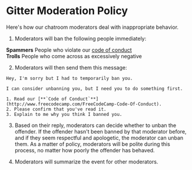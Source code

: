 # Gitter Moderation Policy

Here's how our chatroom moderators deal with inappropriate behavior.

1. Moderators will ban the following people immediately:

  **Spammers** People who violate our [code of conduct](FreeCodeCamp-Code-Of-Conduct)  
  **Trolls** People who come across as excessively negative

2. Moderators will then send them this message:

  ```text
  Hey, I'm sorry but I had to temporarily ban you.

  I can consider unbanning you, but I need you to do something first.

  1. Read our [**`Code of Conduct`**](http://www.freecodecamp.com/FreeCodeCamp-Code-Of-Conduct).    
  2. Please confirm that you've read it.    
  3. Explain to me why you think I banned you.
  ```

3. Based on their reply, moderators can decide whether to unban the offender. If the offender hasn't been banned by that moderator before, and if they seem respectful and apologetic, the moderator can unban them. As a matter of policy, moderators will be polite during this process, no matter how poorly the offender has behaved.

4. Moderators will summarize the event for other moderators.
